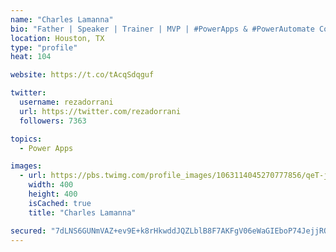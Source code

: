 ```yaml
---
name: "Charles Lamanna"
bio: "Father | Speaker | Trainer | MVP | #PowerApps & #PowerAutomate Community Super User | YouTuber Right-pointing triangle http://youtube.com/c/rezadorrani | Learn - Share - Clockwise rightwards and leftwards open circle arrows"
location: Houston, TX
type: "profile"
heat: 104

website: https://t.co/tAcqSdqguf

twitter:
  username: rezadorrani
  url: https://twitter.com/rezadorrani
  followers: 7363

topics:
  - Power Apps

images:
  - url: https://pbs.twimg.com/profile_images/1063114045270777856/qeT-jpWr_400x400.jpg
    width: 400
    height: 400
    isCached: true
    title: "Charles Lamanna"

secured: "7dLNS6GUNmVAZ+ev9E+k8rHkwddJQZLblB8F7AKFgV06eWaGIEboP74JejjROzsYYsjvaz6yAsXTse7MhlLn3W6AGl2Xe9BVdrF0jt4FemryZ8MCazXTMOAyRX3FIHsaa5MrLgF//e3KMfzNqmDyE+oqqWkYqxV2fRFEg8uB2XBOrtiEpS+Myz6fB0ZF/lP5EEwrYRXgtT/r4IhYfxCUH/nv4DkyMEUacNnt5Idd9Hm1DcqSya/heWayky7tbEMZchd232Wm+c7qSvY92Z2M8Mb9M4EMluAExzczcExdaoDEMffStHUd++IR/4b2dNN6qywiBt1Rw/30Ld6z4xMdHW9v3ei1KVAPiAuIOL3JuDkcfbNCxqZivAU2CvO0j/9zfXtxRVei4yncsEOc2ZMYSLD2v3q3giO8XX6JxkdJrOM=;L3L/zELRC1ewH90ECHScqQ=="
---
```


